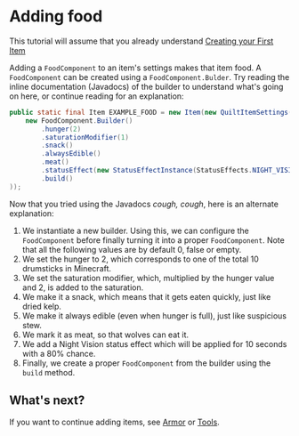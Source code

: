 # Adding food

This tutorial will assume that you already understand [Creating your First Item](first-item)

Adding a `FoodComponent` to an item's settings makes that item food. A `FoodComponent` can be created using a `FoodComponent.Bulder`. Try reading the inline documentation (Javadocs) of the builder to understand what's going on here, or continue reading for an explanation:

```java
public static final Item EXAMPLE_FOOD = new Item(new QuiltItemSettings().food(
	new FoodComponent.Builder()
		.hunger(2)
		.saturationModifier(1)
		.snack()
		.alwaysEdible()
		.meat()
		.statusEffect(new StatusEffectInstance(StatusEffects.NIGHT_VISION, 10), 0.8f)
		.build()
));
```

Now that you tried using the Javadocs _cough, cough_, here is an alternate explanation:

1. We instantiate a new builder. Using this, we can configure the `FoodComponent` before finally turning it into a proper `FoodComponent`. Note that all the following values are by default 0, false or empty.
2. We set the hunger to 2, which corresponds to one of the total 10 drumsticks in Minecraft.
3. We set the saturation modifier, which, multiplied by the hunger value and 2, is added to the saturation.
4. We make it a snack, which means that it gets eaten quickly, just like dried kelp.
5. We make it always edible (even when hunger is full), just like suspicious stew.
6. We mark it as meat, so that wolves can eat it.
7. We add a Night Vision status effect which will be applied for 10 seconds with a 80% chance.
8. Finally, we create a proper `FoodComponent` from the builder using the `build` method.

## What's next?

If you want to continue adding items, see [Armor](armor) or [Tools](tools).
